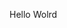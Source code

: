 Hello Wolrd





































































































































































































































































































































































































































































































































































































































































































































































































































































































































































































































































































































































































































































































































































































































































































































































































































































































































































































































































































































































































































































































































































































































































































































































































































































































































































































































































































































































































































































